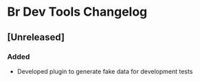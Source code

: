 <!-- Keep a Changelog guide -> https://keepachangelog.com -->

# Br Dev Tools Changelog

## [Unreleased]
### Added
- Developed plugin to generate fake data for development tests
